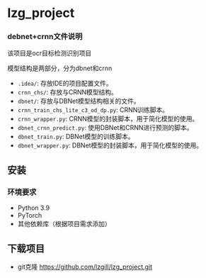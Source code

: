 # lzg_project

### debnet+crnn文件说明

该项目是ocr目标检测识别项目

模型结构是两部分，分为dbnet和crnn

- `.idea/`: 存放IDE的项目配置文件。
- `crnn_chs/`: 存放与CRNN模型结构。
- `dbnet/`: 存放与DBNet模型结构相关的文件。
- `crnn_train_chs_lite_c3_od_dp.py`: CRNN训练脚本。
- `crnn_wrapper.py`: CRNN模型的封装脚本，用于简化模型的使用。
- `dbnet_crnn_predict.py`: 使用DBNet和CRNN进行预测的脚本。
- `dbnet_train.py`: DBNet模型的训练脚本。
- `dbnet_wrapper.py`: DBNet模型的封装脚本，用于简化模型的使用。


## 安装

### 环境要求

- Python 3.9
- PyTorch
- 其他依赖库（根据项目需求添加）

## 下载项目
- git克隆
https://github.com/lzgill/lzg_project.git
